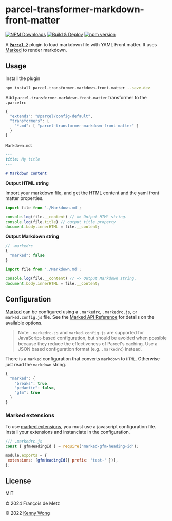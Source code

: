 # parcel-transformer-markdown-front-matter


[![NPM Downloads](https://img.shields.io/npm/dm/parcel-transformer-markdown-front-matter.svg?style=flat)](https://www.npmjs.com/package/parcel-transformer-markdown-front-matter)
[![Build & Deploy](https://github.com/indoorequal/parcel-transformer-markdown-front-matter/actions/workflows/ci.yml/badge.svg)](https://github.com/indoorequal/parcel-transformer-markdown-front-matter/actions/workflows/ci.yml)
[![npm version](https://img.shields.io/npm/v/parcel-transformer-markdown-front-matter.svg)](https://www.npmjs.com/package/parcel-transformer-markdown-front-matter)

A [**`Parcel 2`**](https://parceljs.org/) plugin to load markdown file with YAML Front matter. It uses [Marked][] to render markdown.

## Usage

Install the plugin

```bash
npm install parcel-transformer-markdown-front-matter --save-dev
```
Add `parcel-transformer-markdown-front-matter` transformer to the `.parcelrc`

```js
{
  "extends": "@parcel/config-default",
  "transformers": {
    "*.md": [ "parcel-transformer-markdown-front-matter" ]
  }
}
```

`Markdown.md`:

```markdown
---
title: My title
---

# Markdown content
```

**Output HTML string**

Import your markdown file, and get the HTML content and the yaml front matter properties.

```js
import file from './Markdown.md';

console.log(file.__content) // => Output HTML string.
console.log(file.title) // output title property
document.body.innerHTML = file.__content;
```

**Output Markdown string**

```js
// .markedrc
{
  "marked": false
}
```

```js
import file from './Markdown.md';

console.log(file.__content) // => Output Markdown string.
document.body.innerHTML = file.__content;
```

## Configuration

[Marked](https://github.com/markedjs/marked) can be configured using a `.markedrc`, `.markedrc.js`, or `marked.config.js` file. See the [Marked API Reference](https://marked.js.org/using_advanced#options) for details on the available options.

> Note: `.markedrc.js` and `marked.config.js` are supported for JavaScript-based configuration, but should be avoided when possible because they reduce the effectiveness of Parcel's caching. Use a JSON based configuration format (e.g. `.markedrc`) instead.

There is a `marked` configuration that converts `markdown` to `HTML`. Otherwise just read the `markdown` string.

```js
{
  "marked": {
    "breaks": true,
    "pedantic": false,
    "gfm": true
  }
}
```

### Marked extensions

To use [marked extensions](https://marked.js.org/using_advanced#extensions), you must use a javascript configuration file. Install your extensions and instanciate in the configuration.

```javascript
/// .markedrc.js
const { gfmHeadingId } = require('marked-gfm-heading-id');

module.exports = {
 extensions: [gfmHeadingId({ prefix: 'test-' })],
};
```

## License

MIT

© 2024 François de Metz

© 2022 [Kenny Wong](https://wangchujiang.com)

[marked]: https://marked.js.org/
